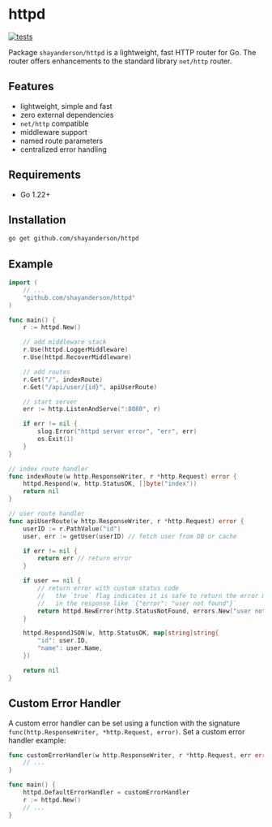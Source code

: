 # httpd

[![tests](https://github.com/shayanderson/httpd/actions/workflows/tests.yml/badge.svg)](https://github.com/shayanderson/httpd/actions/workflows/tests.yml)

Package `shayanderson/httpd` is a lightweight, fast HTTP router for Go. The router offers enhancements to the standard library `net/http` router.

## Features

- lightweight, simple and fast
- zero external dependencies
- `net/http` compatible
- middleware support
- named route parameters
- centralized error handling

## Requirements

- Go 1.22+

## Installation

```bash
go get github.com/shayanderson/httpd
```

## Example

```go
import (
    // ...
    "github.com/shayanderson/httpd"
)

func main() {
    r := httpd.New()

    // add middleware stack
    r.Use(httpd.LoggerMiddleware)
	r.Use(httpd.RecoverMiddleware)

    // add routes
    r.Get("/", indexRoute)
    r.Get("/api/user/{id}", apiUserRoute)

    // start server
    err := http.ListenAndServe(":8080", r)

    if err != nil {
        slog.Error("httpd server error", "err", err)
		os.Exit(1)
    }
}

// index route handler
func indexRoute(w http.ResponseWriter, r *http.Request) error {
    httpd.Respond(w, http.StatusOK, []byte("index"))
    return nil
}

// user route handler
func apiUserRoute(w http.ResponseWriter, r *http.Request) error {
    userID := r.PathValue("id")
    user, err := getUser(userID) // fetch user from DB or cache

    if err != nil {
        return err // return error
    }

    if user == nil {
        // return error with custom status code
        //   the `true` flag indicates it is safe to return the error message
        //   in the response like `{"error": "user not found"}`
        return httpd.NewError(http.StatusNotFound, errors.New("user not found"), true)
    }

    httpd.RespondJSON(w, http.StatusOK, map[string]string{
        "id": user.ID,
        "name": user.Name,
    })

    return nil
}

```

## Custom Error Handler

A custom error handler can be set using a function with the signature `func(http.ResponseWriter, *http.Request, error)`. Set a custom error handler example:

```go
func customErrorHandler(w http.ResponseWriter, r *http.Request, err error) {
    // ...
}

func main() {
    httpd.DefaultErrorHandler = customErrorHandler
    r := httpd.New()
    // ...
}
```
